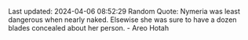 Last updated: 2024-04-06 08:52:29
Random Quote: Nymeria was least dangerous when nearly naked.  Elsewise she was sure to have a dozen blades concealed about her person.  -  Areo Hotah